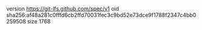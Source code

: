 version https://git-lfs.github.com/spec/v1
oid sha256:af48a281c0fffd6cb2ffd70031fec3c9bd52e73dce9f1788f2347c4bb0259508
size 1768
